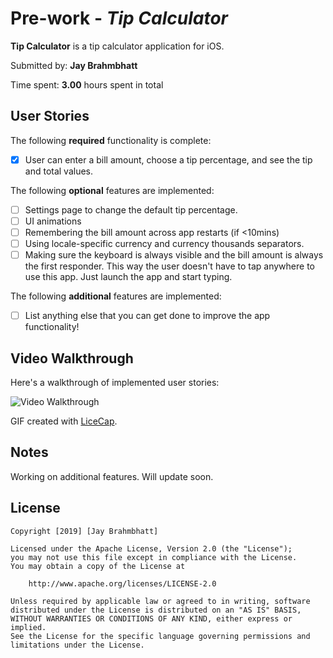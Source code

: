 # Pre-work - *Tip Calculator*

**Tip Calculator** is a tip calculator application for iOS.

Submitted by: **Jay Brahmbhatt**

Time spent: **3.00** hours spent in total

## User Stories

The following **required** functionality is complete:

* [x] User can enter a bill amount, choose a tip percentage, and see the tip and total values.

The following **optional** features are implemented:
* [ ] Settings page to change the default tip percentage.
* [ ] UI animations
* [ ] Remembering the bill amount across app restarts (if <10mins)
* [ ] Using locale-specific currency and currency thousands separators.
* [ ] Making sure the keyboard is always visible and the bill amount is always the first responder. This way the user doesn't have to tap anywhere to use this app. Just launch the app and start typing.

The following **additional** features are implemented:

- [ ] List anything else that you can get done to improve the app functionality!

## Video Walkthrough 

Here's a walkthrough of implemented user stories:

<img src='https://user-images.githubusercontent.com/32895453/50987637-09f6f780-14bf-11e9-96fc-540bfe641169.gif ' title='Video Walkthrough' width='' alt='Video Walkthrough' />

GIF created with [LiceCap](http://www.cockos.com/licecap/).

## Notes 

Working on additional features. Will update soon.

## License

    Copyright [2019] [Jay Brahmbhatt]

    Licensed under the Apache License, Version 2.0 (the "License");
    you may not use this file except in compliance with the License.
    You may obtain a copy of the License at

        http://www.apache.org/licenses/LICENSE-2.0

    Unless required by applicable law or agreed to in writing, software
    distributed under the License is distributed on an "AS IS" BASIS,
    WITHOUT WARRANTIES OR CONDITIONS OF ANY KIND, either express or implied.
    See the License for the specific language governing permissions and
    limitations under the License.
